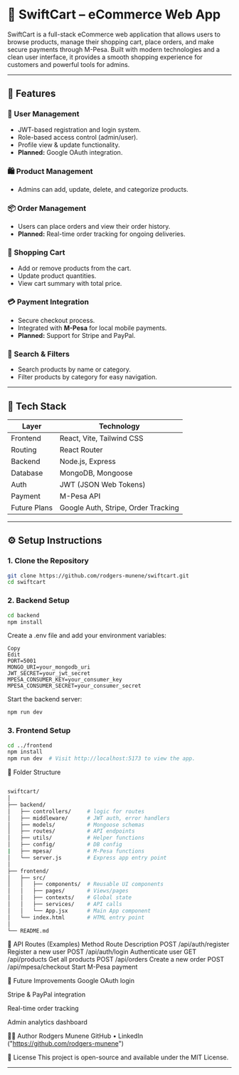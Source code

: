 # 🛒 SwiftCart – eCommerce Web App

SwiftCart is a full-stack eCommerce web application that allows users to browse products, manage their shopping cart, place orders, and make secure payments through M-Pesa. Built with modern technologies and a clean user interface, it provides a smooth shopping experience for customers and powerful tools for admins.

---

## 🚀 Features

### 👤 User Management
- JWT-based registration and login system.
- Role-based access control (admin/user).
- Profile view & update functionality.
- **Planned:** Google OAuth integration.

### 🛍️ Product Management
- Admins can add, update, delete, and categorize products.

### 📦 Order Management
- Users can place orders and view their order history.
- **Planned:** Real-time order tracking for ongoing deliveries.

### 🛒 Shopping Cart
- Add or remove products from the cart.
- Update product quantities.
- View cart summary with total price.

### 💳 Payment Integration
- Secure checkout process.
- Integrated with **M-Pesa** for local mobile payments.
- **Planned:** Support for Stripe and PayPal.

### 🔎 Search & Filters
- Search products by name or category.
- Filter products by category for easy navigation.

---

## 🧱 Tech Stack

| Layer        | Technology                           |
|--------------|--------------------------------------|
| Frontend     | React, Vite, Tailwind CSS            |
| Routing      | React Router                         |
| Backend      | Node.js, Express                     |
| Database     | MongoDB, Mongoose                    |
| Auth         | JWT (JSON Web Tokens)                |
| Payment      | M-Pesa API                           |
| Future Plans | Google Auth, Stripe, Order Tracking  |

---

## ⚙️ Setup Instructions

### 1. Clone the Repository

```bash
git clone https://github.com/rodgers-munene/swiftcart.git
cd swiftcart
```

### 2. Backend Setup
```bash
cd backend
npm install
```

Create a .env file and add your environment variables:
```env
Copy
Edit
PORT=5001
MONGO_URI=your_mongodb_uri
JWT_SECRET=your_jwt_secret
MPESA_CONSUMER_KEY=your_consumer_key
MPESA_CONSUMER_SECRET=your_consumer_secret
```

Start the backend server:
```bash
npm run dev
```

### 3. Frontend Setup

```bash
cd ../frontend
npm install
npm run dev  # Visit http://localhost:5173 to view the app.
```

📁 Folder Structure
```bash

swiftcart/
│
├── backend/
│   ├── controllers/     # logic for routes
│   ├── middleware/      # JWT auth, error handlers
│   ├── models/          # Mongoose schemas
│   ├── routes/          # API endpoints
│   ├── utils/           # Helper functions
│   ├── config/          # DB config
|   ├── mpesa/           # M-Pesa functions
│   └── server.js        # Express app entry point
│
├── frontend/
│   ├── src/
│   │   ├── components/  # Reusable UI components
│   │   ├── pages/       # Views/pages
│   │   ├── contexts/    # Global state
│   │   ├── services/    # API calls
│   │   └── App.jsx      # Main App component
│   └── index.html       # HTML entry point
│
└── README.md

````

🔗 API Routes (Examples)
Method	Route	Description
POST	/api/auth/register	Register a new user
POST	/api/auth/login	Authenticate user
GET	/api/products	Get all products
POST	/api/orders	Create a new order
POST	/api/mpesa/checkout	Start M-Pesa payment

📌 Future Improvements
Google OAuth login

Stripe & PayPal integration

Real-time order tracking

Admin analytics dashboard

🧑‍💻 Author
Rodgers Munene
GitHub • LinkedIn ("https://github.com/rodgers-munene")

📄 License
This project is open-source and available under the MIT License.

---

